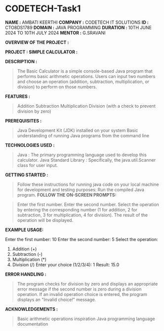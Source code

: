 # CODETECH-Task1

**NAME :** AMBATI KEERTHI
**COMPANY :**  CODETECH IT SOLUTIONS
**ID :** CTO8DS1789
**DOMAIN :** JAVA PROGRAMMING
**DURATION :** 10TH JUNE 2024 TO 10TH JULY 2024
**MENTOR :** G.SRAVANI

**OVERVIEW OF THE PROJECT :**

**PROJECT : SIMPLE CALCULATOR :**




**DESCRIPTION :**

> The Basic Calculator is a simple console-based Java program that performs basic arithmetic operations. Users can input two numbers and choose an operation (addition, subtraction, multiplication, or division) to perform on those numbers.


**FEATURES :**

> Addition
> Subtraction
> Multiplication
> Division (with a check to prevent division by zero)


**PREREQUISITES :**

> Java Development Kit (JDK) installed on your system
> Basic understanding of running Java programs from the command line

**TECHNOLOGIES USED :**

> Java : The primary programming language used to develop this calculator.
> Java Standard Library : Specifically, the java.util.Scanner class for user input.


**GETTING STARTED :**

> Follow these instructions for running java code on your local machine for development and testing purposes:
> Run the compiled Java program.
**FOLLOW THE ON-SCREEN PROMPTS:**

> Enter the first number.
> Enter the second number.
> Select the operation by entering the corresponding number (1 for addition, 2 for subtraction, 3 for multiplication, 4 for division).
> The result of the operation will be displayed.


**EXAMPLE  USAGE:**

Enter the first number: 10
Enter the second number: 5
Select the operation:
1. Addition (+)
2. Subtraction (-)
3. Multiplication (*)
4. Division (/)
Enter your choice (1/2/3/4): 1
Result: 15.0


**ERROR HANDLING :**

> The program checks for division by zero and displays an appropriate error message if the second number is zero during a division operation.
> If an invalid operation choice is entered, the program displays an "Invalid choice!" message.


**ACKNOWLEDGEMENTS :**
> Basic arithmetic operations inspiration
> Java programming language documentation
